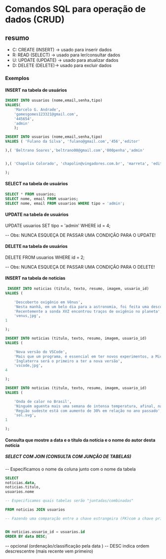 
# Comandos SQL para operação de dados (CRUD)

## resumo 

- C: CREATE (INSERT) -> usado para inserir dados 
- R: READ (SELECT) -> usado para ler/consultar dados 
- U: UPDATE (UPDATE) -> usado para atualizar dados 
- D: DELETE (DELETE)-> usado para excluir dados 

### Exemplos 

#### INSERT na tabela de usuários

```sql
INSERT INTO usuarios (nome,email,senha,tipo)
VALUES(
    'Marcelo G. Andrade',
    'gomesgomes123321@gmail.com',
    '445654',
    'admin'
    );
```


```sql
INSERT INTO usuarios (nome,email,senha,tipo)
VALUES ( 'Fulano da Silva', 'fulano@gmail.com','456','editor'

),( 'Beltrano Soares','beltrano00@gmail.com','000penha','admin'


),( 'Chapolin Colorado', 'chapolin@vingadores.com.br', 'marreta', 'editor'

);

```

#### SELECT na tabela de usuários

```sql
SELECT * FROM usuarios;
SELECT nome, email FROM usuarios;
SELECT nome, email FROM usuarios WHERE tipo = 'admin';
```

#### UPDATE na tabela de usuários


UPDATE usuarios SET tipo = 'admin' WHERE id = 4;

-- Obs: NUNCA ESQUEÇA DE PASSAR UMA CONDIÇÃO PARA O UPDATE!


#### DELETE na tabela de usuários

DELETE FROM usuarios WHERE id = 2;


-- Obs: NUNCA ESQUEÇA DE PASSAR UMA CONDIÇÃO PARA O DELETE!

#### INSERT na tabela de noticias

```sql
 INSERT INTO noticias (titulo, texto, resumo, imagem, usuario_id)
VALUES (

    'Descoberto oxigênio em Vênus',
    'Nesta manhã, em um belo dia para a astronomia, foi feita uma descoberta incrível e muito bacana demais da conta que legal...',
    'Recentemente a sonda XVZ encontrou traços de oxigênio no planeta',
    'venus,jpg', 
1

);
```

```sql
INSERT INTO noticias (titulo, texto, resumo, imagem, usuario_id)
VALUES (

    'Nova versão do VSCode',
    'Mais que um programa, é essencial em ter novos experimentos, a Microsolf lançou a nova versão do VSCode nos países da Europa ',
    'Inglaterra será o primeiro a ter a nova versão',
    'vscode,jpg', 
4

);
```

```sql
INSERT INTO noticias (titulo, texto, resumo, imagem, usuario_id)
VALUES (

    'Onda de calor no Brasil',
    'Ninguém aguenta mais uma semana de intensa temperatura, afinal, nada melhor que nos tempos onde as chuvas eram frequentes. Situação está caótica ',
    'Região sudeste está com aumento de 30% em relação no ano passado',
    'sol.svg', 
1

);
```

#### Consulta que mostre a data e o título da notícia e o nome do autor desta notícia 

##### SELECT COM JOIN (CONSULTA COM JUNÇÃO DE TABELAS)

-- Especificamos o nome da coluna junto com o nome da tabela 

```sql
SELECT 
noticias.data,
noticias.titulo,
usuarios.nome

-- Especificamos quais tabelas serão "juntadas/combinadas" 

FROM noticias JOIN usuarios

-- Fazendo uma comparação entre a chave estrangeira (FK)com a chave primária (PK)


ON noticias.usuario_id = usuarios.id
ORDER BY data DESC; 
```

-- opcional (ordenação/classificação pela data )
-- DESC indica ordem descrescentre (mais recente vem primeiro)




